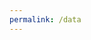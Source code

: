 ```yaml
---
permalink: /data
---
```


<html>
<div>
<pre id = "data"></pre>
</div>
</html>
<script>
let options = {
    method: 'GET',
    headers: {
        'Content-Type': 'application/json;charset=utf-8',
    },
    credentials: 'include'
}
    fetch("http://127.0.0.1:8086/api/users/", options)
        .then(response => {
            let access = response.status !== 401 && response.status !== 403;
            return response.json().then(data => ({ data, access }));
        })
        .then(({data, access}) => {
            console.log(access)
            if (access){ 
            document.getElementById("data").textContent = JSON.stringify(data, null, 2);
            }
            else {
                document.getElementById("data").textContent = "Unauthorized.";
            }
        })
</script>
